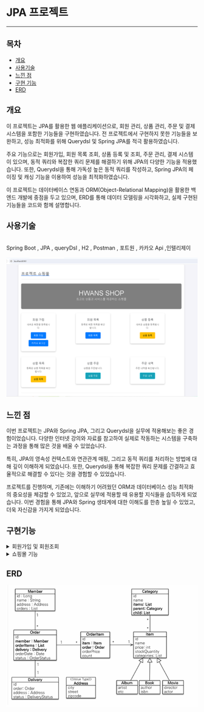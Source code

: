 

# JPA 프로젝트 

---

## 목차
- [개요](#개요)
- [사용기술](#사용기술)
- [느낀 점](#느낀-점)
- [구현 기능](#구현기능)
- [ERD](#erd)



## 개요

이 프로젝트는 JPA를 활용한 웹 애플리케이션으로, 회원 관리, 상품 관리, 주문 및 결제 시스템을 포함한 기능들을 구현하였습니다. 전 프로젝트에서 구현하지 못한 기능들을 보완하고, 성능 최적화를 위해 Querydsl 및 Spring JPA를 적극 활용하였습니다.

주요 기능으로는 회원가입, 회원 목록 조회, 상품 등록 및 조회, 주문 관리, 결제 시스템이 있으며, 동적 쿼리와 복잡한 쿼리 문제를 해결하기 위해 JPA의 다양한 기능을 적용했습니다. 또한, Querydsl을 통해 가독성 높은 동적 쿼리를 작성하고, Spring JPA의 페이징 및 캐싱 기능을 이용하여 성능을 최적화하였습니다.

이 프로젝트는 데이터베이스 연동과 ORM(Object-Relational Mapping)을 활용한 백엔드 개발에 중점을 두고 있으며, ERD를 통해 데이터 모델링을 시각화하고, 실제 구현된 기능들을 코드와 함께 설명합니다.
 <br>
## 사용기술
 <br>
 Spring Boot , JPA , queryDsl , H2 , Postman , 포트원 , 카카오 Api ,인텔리제이 <br><br>
<img src="https://github.com/kimhwanseok1423/JPA_PRACTICE/blob/master/src/main/resources/static/image/캡처1.PNG"><br>


## 느낀 점 


이번 프로젝트는 JPA와 Spring JPA, 그리고 Querydsl을 실무에 적용해보는 좋은 경험이었습니다.  다양한 인터넷 강의와 자료를 참고하여 실제로 작동하는 시스템을 구축하는 과정을 통해 많은 것을 배울 수 있었습니다.

특히, JPA의 영속성 컨텍스트와 연관관계 매핑, 그리고 동적 쿼리를 처리하는 방법에 대해 깊이 이해하게 되었습니다. 또한, Querydsl을 통해 복잡한 쿼리 문제를 간결하고 효율적으로 해결할 수 있다는 것을 경험할 수 있었습니다.

프로젝트를 진행하며, 기존에는 이해하기 어려웠던 ORM과 데이터베이스 성능 최적화의 중요성을 체감할 수 있었고, 앞으로 실무에 적용할 때 유용할 지식들을 습득하게 되었습니다. 이번 경험을 통해 JPA와 Spring 생태계에 대한 이해도를 한층 높일 수 있었고, 더욱 자신감을 가지게 되었습니다.

## 구현기능 


<details>
  <summary>회원가입 및 회원조회  </summary>
  
  - **구현 기능** <br>
  사용자 회원가입 및 로그인 기능을 구현했습니다.

- **구현 방법** <br>
  
  - 계정 중복 확인
    -`UserRepository`조회하여 중복 시 예외 던집니다.
  - 로그인 기능
    - 로그인 시 사용자가 입력한 정보가 데이터베이스와 일치하는지 확인합니다. 로그인 성공 시 사용자에게 로그인 상태를 유지하는 기능을 제 
      공하며, 로그인 실패 시 적절한 오류 메시지를 표시합니다.<br>
  <img src="https://github.com/kimhwanseok1423/JPA_PRACTICE/blob/master/src/main/resources/static/image/캡처4.PNG"><br>

  - 카카오 로그인 기능
     - 추후 업데이트 예정(오류수정중) <br>
  - 마이 페이지
    - 전체 회원 목록 조회 및 동적쿼리 BooleanBuilder를 활용한 회원 이름, 나이를 검색하여 조회기능 추가 
      
<img src="https://github.com/kimhwanseok1423/JPA_PRACTICE/blob/master/src/main/resources/static/image/캡처2.PNG"><br>


<img src="https://github.com/kimhwanseok1423/JPA_PRACTICE/blob/master/src/main/resources/static/image/캡처3.PNG"><br>


 - 기능 과정 <br>
  https://hwanpaperblog.tistory.com/16  <br>
  https://hwanpaperblog.tistory.com/17  <br>
  https://hwanpaperblog.tistory.com/29  <br>


</details>

<details>
  <summary>쇼핑몰 기능   </summary>


  - **구현 기능** <br>
    - 상품 등록
    - 상품 주문
    - 여러 상품 주문 

  - **구현 방법** <br>
    - 상품 등록 , 수정
      - 전 프로젝트에서 쇼핑몰을했지만 판매자입장에서 상품을 등록할수가 없다는 생각이 들어서 추가했습니다
      - 수정을 통해 재고 수량 조절 가능 <br>
       <img src="https://github.com/kimhwanseok1423/JPA_PRACTICE/blob/master/src/main/resources/static/image/캡처14.PNG"><br>
        <img src="https://github.com/kimhwanseok1423/JPA_PRACTICE/blob/master/src/main/resources/static/image/캡처8.PNG"><br>
      - 기능 과정  <br>
       https://hwanpaperblog.tistory.com/19
       

    - 상품 주문 
      - 상품을 주문했을때 기존 재고에서 빼주는 함수 설정
        
    - 여러 상품 주문 
      - 장바구니도 여러개의 상품을 결제 하듯이 기존 책 카테고리를 영화 책 앨범등을 세분화 시켜 주문하도록 기능추가
    <img src="https://github.com/kimhwanseok1423/JPA_PRACTICE/blob/master/src/main/resources/static/image/캡처6.PNG"><br>

      - 기능과정  <br>
       https://hwanpaperblog.tistory.com/25




 
    - 결제 시스템 
      - 주문 내역에서 결제할수있도록 기능 추가
      - 포트원 API를 활용해 카카오페이로 결제가 가능하도록 구현
     
    <img src="https://github.com/kimhwanseok1423/JPA_PRACTICE/blob/master/src/main/resources/static/image/캡처11.PNG"><br>
    <img src="https://github.com/kimhwanseok1423/JPA_PRACTICE/blob/master/src/main/resources/static/image/캡처12.PNG"><br>
     
      - 기능과정 <br>
        https://hwanpaperblog.tistory.com/26

    - 성능 최적화
      - 용량 데이터 처리 시, 페이징과 정렬을 통해 서버의 부하를 줄이고 응답 속도를 향상
      - 자주 조회되는 데이터는 캐시를 적용하여 데이터베이스 쿼리 횟수를 줄이고 응답 속도 개선

    
    
</details>



 ## ERD
<img src="https://github.com/kimhwanseok1423/JPA_PRACTICE/blob/master/src/main/resources/static/image/캡처13.PNG"><br>


 

   
